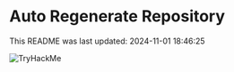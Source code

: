 # Auto Regenerate Repository

This README was last updated: 2024-11-01 18:46:25

 ![TryHackMe](https://tryhackme.com/badge/533634)